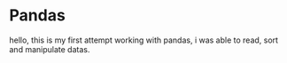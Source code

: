 # Pandas
hello, this is my first attempt working with pandas, i was able to read, sort and manipulate datas.
